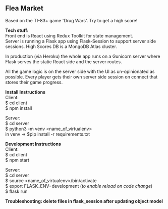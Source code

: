 ## Flea Market
Based on the TI-83+ game 'Drug Wars'. Try to get a high score!

**Tech stuff:**  
Front end is React using Redux Toolkit for state management.  
Server is running a Flask app using Flask-Session to support server side sessions.
High Scores DB is a MongoDB Atlas cluster. 
  
In production (via Heroku) the whole app runs on a Gunicorn server where Flask serves the static React side and the server routes.

All the game logic is on the server side with the UI as un-opinionated as possible. Every player gets their own server side session on connect that stores their game progress.

**Install Instructions**  
Client:  
$ cd client   
$ npm install  
  
Server:  
$ cd server  
$ python3 -m venv <name_of_virtualenv>  
in venv -> $pip install -r requirements.txt  
  
**Development Instructions**  
Client:  
$ cd client  
$ npm start  
  
Server:  
$ cd server  
$ source <name_of_virtualenv>/bin/activate  
$ export FLASK_ENV=development (_to enable reload on code change_)  
$ flask run  
  
**Troubleshooting: delete files in flask_session after updating object model**
